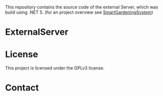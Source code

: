 This repository contains the source code of the external Server, which was build using .NET 5. (for an project overview see [SmartGardeningSystem](https://github.com/Bernd-H/DA_SmartGardeningSystem))

# ExternalServer

# License
This project is licensed under the GPLv3 license.

# Contact
